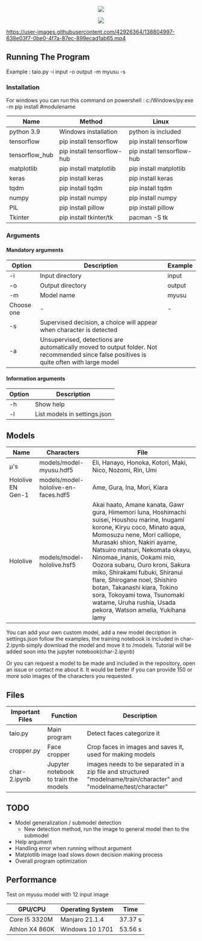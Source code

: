 <p align="center">
  <img src="https://files.catbox.moe/r9l8px.png" />
</p>

<p align="center">
  <img src="https://files.catbox.moe/oxq5q9.png" />
</p>

https://user-images.githubusercontent.com/42926364/138804997-638e03f7-0be0-4f7a-87ec-899ecad1ab65.mp4


## Running The Program

Example : taio.py -i input -o output -m myusu -s

### Installation

For windows you can run this command on powershell : c:/Windows/py.exe -m pip install #modulename

Name | Method | Linux
------------ | ------------- | -------------
python 3.9 | Windows installation | python is included
tensorflow | pip install tensorflow | pip install tensorflow
tensorflow_hub | pip install tensorflow-hub | pip install tensorflow-hub
matplotlib | pip install matplotlib | pip install matplotlib
keras | pip install keras | pip install keras
tqdm | pip install tqdm | pip install tqdm
numpy | pip install numpy | pip install numpy
PIL | pip install pillow | pip install pillow
Tkinter | pip install tkinter/tk | pacman -S tk

### Arguments

#### Mandatory arguments
Option | Description | Example
------------ | ------------- | ------------- 
-i | Input directory | input
-o | Output directory | output
-m | Model name | myusu
Choose one | - | -
-s | Supervised decision, a choice will appear when character is detected | 
-a | Unsupervised, detections are automatically moved to output folder. Not recommended since false positives is quite often with large model | 

#### Information arguments
Option | Description
------------ | -------------
-h | Show help
-l | List models in settings.json

## Models

Name | Characters | File
------------ | ------------- | ------------- 
μ's | models/model-myusu.hdf5 | Eli, Hanayo, Honoka, Kotori, Maki, Nico, Nozomi, Rin, Umi
Hololive EN Gen-1 | models/model-hololive-en-faces.hdf5 | Ame, Gura, Ina, Mori, Kiara
Hololive | models/model-hololive.hsf5 | Akai haato, Amane kanata, Gawr gura, Himemori luna, Hoshimachi suisei, Houshou marine, Inugami korone, Kiryu coco, Minato aqua, Momosuzu nene, Mori calliope, Murasaki shion, Nakiri ayame, Natsuiro matsuri, Nekomata okayu, Ninomae_inanis, Ookami mio, Oozora subaru, Ouro kroni, Sakura miko, Shirakami fubuki, Shiranui flare, Shirogane noel, Shishiro botan, Takanashi kiara, Tokino sora, Tokoyami towa, Tsunomaki watame, Uruha rushia, Usada pekora, Watson amelia, Yukihana lamy

You can add your own custom model, add a new model decription in settings.json follow the examples, the training notebook is included in  char-2.ipynb simply download the model and move it to /models. Tutorial will be added soon into the jupyter notebook(char-2.ipynb)

Or you can request a model to be made and included in the repository, open an issue or contact me about it. It would be better if you can provide 150 or more solo images of the characters you requested.

## Files

Important Files | Function | Description
------------ | ------------- | -------------
taio.py | Main program | Detect faces categorize it
cropper.py | Face cropper | Crop faces in images and saves it, used for making models
char-2.ipynb | Jupyter notebook to train the models | images needs to be separated in a zip file and structured "modelname/train/character" and "modelname/test/character"

## TODO
 - Model generalization / submodel detection
   - New detection method, run the image to general model then to the submodel
 - Help argument
 - Handling error when running without argument
 - Matplotlib image load slows down decision making process
 - Overall program optimization

## Performance

Test on myusu model with 12 input image

GPU/CPU | Operating System |  Time
------------ | ------------- | -------------
Core I5 3320M | Manjaro 21.1.4 | 37.37 s
Athlon X4 860K | Windows 10 1701 | 53.56 s
